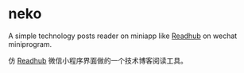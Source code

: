 # neko

A simple technology posts reader on miniapp like [Readhub](https://readhub.me/) on wechat miniprogram.

仿 [Readhub](https://readhub.me/) 微信小程序界面做的一个技术博客阅读工具。
